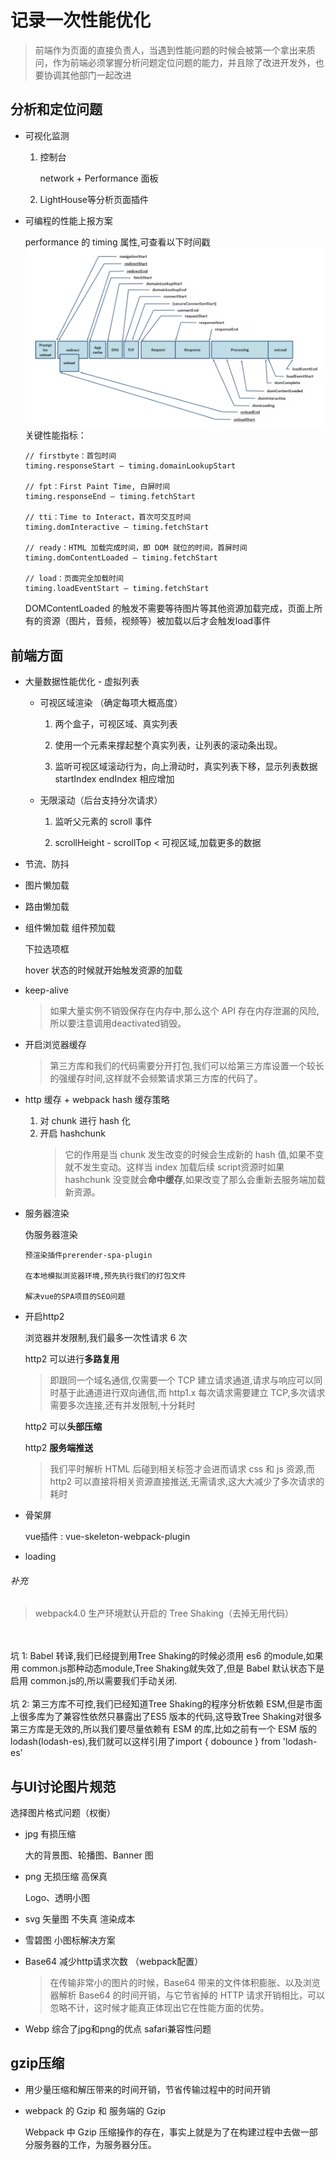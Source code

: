 # 记录一次性能优化
> 前端作为页面的直接负责人，当遇到性能问题的时候会被第一个拿出来质问，作为前端必须掌握分析问题定位问题的能力，并且除了改进开发外，也要协调其他部门一起改进
## 分析和定位问题
- 可视化监测

  1. 控制台

      network + Performance 面板

  2. LightHouse等分析页面插件
- 可编程的性能上报方案

  performance 的 timing 属性,可查看以下时间戳
  ![](imgs/performance.png)
  关键性能指标：
  ```
  // firstbyte：首包时间	
  timing.responseStart – timing.domainLookupStart	

  // fpt：First Paint Time, 白屏时间
  timing.responseEnd – timing.fetchStart

  // tti：Time to Interact，首次可交互时间	
  timing.domInteractive – timing.fetchStart

  // ready：HTML 加载完成时间，即 DOM 就位的时间，首屏时间
  timing.domContentLoaded – timing.fetchStart

  // load：页面完全加载时间
  timing.loadEventStart – timing.fetchStart
  ```

  DOMContentLoaded 的触发不需要等待图片等其他资源加载完成，页面上所有的资源（图片，音频，视频等）被加载以后才会触发load事件
## 前端方面

- 大量数据性能优化 - 虚拟列表

  - 可视区域渲染 （确定每项大概高度）

    1. 两个盒子，可视区域、真实列表

    2. 使用一个元素来撑起整个真实列表，让列表的滚动条出现。

    3. 监听可视区域滚动行为，向上滑动时，真实列表下移，显示列表数据startIndex endIndex 相应增加

  - 无限滚动（后台支持分次请求）

    1. 监听父元素的 scroll 事件

    2. scrollHeight - scrollTop < 可视区域,加载更多的数据

- 节流、防抖
- 图片懒加载
- 路由懒加载
- 组件懒加载 组件预加载

  下拉选项框

  hover 状态的时候就开始触发资源的加载
- keep-alive
  >如果大量实例不销毁保存在内存中,那么这个 API 存在内存泄漏的风险,所以要注意调用deactivated销毁。
- 开启浏览器缓存

  >第三方库和我们的代码需要分开打包,我们可以给第三方库设置一个较长的强缓存时间,这样就不会频繁请求第三方库的代码了。

- http 缓存 + webpack hash 缓存策略
  
  1. 对 chunk 进行 hash 化
  2. 开启 hashchunk
      >它的作用是当 chunk 发生改变的时候会生成新的 hash 值,如果不变就不发生变动。这样当 index 加载后续 script资源时如果 hashchunk 没变就会**命中缓存**,如果改变了那么会重新去服务端加载新资源。
- 服务器渲染

  伪服务器渲染

      预渲染插件prerender-spa-plugin
      
      在本地模拟浏览器环境,预先执行我们的打包文件

      解决vue的SPA项目的SEO问题
- 开启http2

  浏览器并发限制,我们最多一次性请求 6 次

  http2 可以进行**多路复用**
  >即跟同一个域名通信,仅需要一个 TCP 建立请求通道,请求与响应可以同时基于此通道进行双向通信,而 http1.x 每次请求需要建立 TCP,多次请求需要多次连接,还有并发限制,十分耗时

  http2 可以**头部压缩**

  http2 **服务端推送**

  >我们平时解析 HTML 后碰到相关标签才会进而请求 css 和 js 资源,而 http2 可以直接将相关资源直接推送,无需请求,这大大减少了多次请求的耗时
- 骨架屏
  
  vue插件 : vue-skeleton-webpack-plugin
- loading
###### 补充

> webpack4.0 生产环境默认开启的 Tree Shaking（去掉无用代码）
<br>
<br>
坑 1: Babel 转译,我们已经提到用Tree Shaking的时候必须用 es6 的module,如果用 common.js那种动态module,Tree Shaking就失效了,但是 Babel 默认状态下是启用 common.js的,所以需要我们手动关闭.
<br>
<br>
坑 2: 第三方库不可控,我们已经知道Tree Shaking的程序分析依赖 ESM,但是市面上很多库为了兼容性依然只暴露出了ES5 版本的代码,这导致Tree Shaking对很多第三方库是无效的,所以我们要尽量依赖有 ESM 的库,比如之前有一个 ESM 版的 lodash(lodash-es),我们就可以这样引用了import { dobounce } from 'lodash-es'

## 与UI讨论图片规范
选择图片格式问题（权衡）
- jpg 有损压缩 

  大的背景图、轮播图、Banner 图
- png 无损压缩 高保真

  Logo、透明小图
- svg 矢量图 不失真 渲染成本
- 雪碧图 小图标解决方案
- Base64 减少http请求次数 （webpack配置）
  >在传输非常小的图片的时候，Base64 带来的文件体积膨胀、以及浏览器解析 Base64 的时间开销，与它节省掉的 HTTP 请求开销相比，可以忽略不计，这时候才能真正体现出它在性能方面的优势。

- Webp 综合了jpg和png的优点 safari兼容性问题 

## gzip压缩
- 用少量压缩和解压带来的时间开销，节省传输过程中的时间开销
- webpack 的 Gzip 和 服务端的 Gzip

  Webpack 中 Gzip 压缩操作的存在，事实上就是为了在构建过程中去做一部分服务器的工作，为服务器分压。








